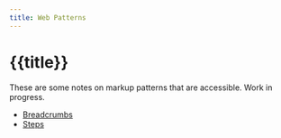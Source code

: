 ```yaml
---
title: Web Patterns
---
```


# {{title}}

These are some notes on markup patterns that are accessible. Work in progress.

- [Breadcrumbs](breadcrumbs)
- [Steps](steps)
